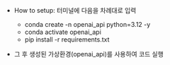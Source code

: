 - How to setup: 터미널에 다음을 차례대로 입력
    - conda create -n openai_api python=3.12 -y
    - conda activate openai_api
    - pip install -r requirements.txt

- 그 후 생성된 가상환경(openai_api)를 사용하여 코드 실행